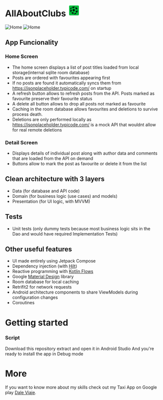 # AllAboutClubs <img src="images/ic_launcher.png" alt="Home" width="40"/>

 <img src="images/demo_allaboutclubs.gif" alt="Home" width="200"/>                   <img src="images/PostsZemoga2.png" alt="Home" width="200"/>
 
## App Funcionality

### Home Screen
- The home screen displays a list of post titles loaded from local storage(internal sqlite room database)
- Posts are ordered with favourites appearing first
- If  no posts are found it automatically syncs them from https://jsonplaceholder.typicode.com/ on startup
- A refresh button allows to refresh posts from the API. Posts marked as favourite preserve their favourite status
- A delete all button allows to drop all posts not marked as favourite
- Caching in the room database allows favourites and deletions to survive process death.
- Deletions are only performed locally as https://jsonplaceholder.typicode.com/ is a mock API that wouldnt allow for real remote deletions
### Detail Screen
- Displays details of individual post along with author data and comments that are loaded from the API on demand
- Buttons allow to mark the post as favourite or delete it from the list

## Clean architecture with 3 layers
- Data (for database and API code)
- Domain (for business logic (use cases) and models)
- Presentation (for UI logic, with MVVM)

## Tests
- Unit tests (only dummy tests because most business logic sits in the Dao and would have required Implementation Tests)
    
## Other useful features
- UI made entirely using Jetpack Compose
- Dependency injection (with [Hilt](http://google.github.io/hilt/))
- Reactive programming with [Kotlin Flows](https://kotlinlang.org/docs/reference/coroutines/flow.html)
- Google [Material Design](https://material.io/blog/android-material-theme-color) library
- Room database for local caching
- Retrifit2 for network requests
- Android architecture components to share ViewModels during configuration changes
- Coroutines


# Getting started

### Script 
Download this repository extract and open it in Android Studio
And you're ready to install the app in Debug mode

# More
If you want to know more about my skills check out my Taxi App on Google play [Dale Viaje](https://play.google.com/store/apps/details?id=com.dale.viaje.nicaragua.customer).
